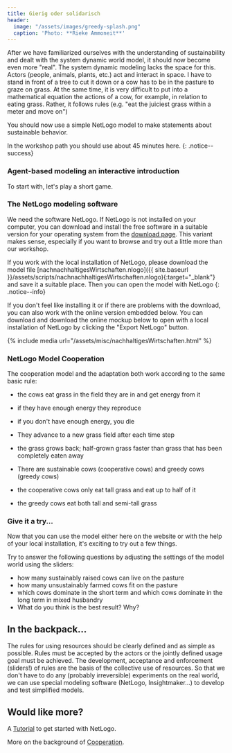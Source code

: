 ```yaml
---
title: Gierig oder solidarisch
header:
  image: "/assets/images/greedy-splash.png"
  caption: 'Photo: **Rieke Ammoneit**'
---
```



After we have familiarized ourselves with the understanding of sustainability and dealt with the system dynamic world model, it should now become even more "real". The system dynamic modeling lacks the space for this. Actors (people, animals, plants, etc.) act and interact in space. I have to stand in front of a tree to cut it down or a cow has to be in the pasture to graze on grass.
At the same time, it is very difficult to put into a mathematical equation the actions of a cow, for example, in relation to eating grass. Rather, it follows rules (e.g. "eat the juiciest grass within a meter and move on")

You should now use a simple NetLogo model to make statements about sustainable behavior.

In the workshop path you should use about 45 minutes here.
{: .notice--success}

<!--more-->

### Agent-based modeling an interactive introduction
To start with, let's play a short game.

### The NetLogo modeling software
We need the software NetLogo. If NetLogo is not installed on your computer, you can download and install the free software in a suitable version for your operating system from the [download page](https://ccl.northwestern.edu/netlogo/6.2.0/). This variant makes sense, especially if you want to browse and try out a little more than our workshop.

If you work with the local installation of NetLogo, please download the model file [nachnachhaltigesWirtschaften.nlogo]({{ site.baseurl }}/assets/scripts/nachnachhaltigesWirtschaften.nlogo){:target="_blank"} and save it a suitable place. Then you can open the model with NetLogo
{: .notice--info}


If you don't feel like installing it or if there are problems with the download, you can also work with the online version embedded below. You can download and download the online mockup below to open with a local installation of NetLogo by clicking the "Export NetLogo" button.

{% include media url="/assets/misc/nachhaltigesWirtschaften.html" %}

### NetLogo Model Cooperation
The cooperation model and the adaptation both work according to the same basic rule:

* the cows eat grass in the field they are in and get energy from it
* if they have enough energy they reproduce
* if you don't have enough energy, you die
* They advance to a new grass field after each time step
* the grass grows back; half-grown grass faster than grass that has been completely eaten away

* There are sustainable cows (cooperative cows) and greedy cows (greedy cows)
* the cooperative cows only eat tall grass and eat up to half of it
* the greedy cows eat both tall and semi-tall grass

### Give it a try...
Now that you can use the model either here on the website or with the help of your local installation, it's exciting to try out a few things.

Try to answer the following questions by adjusting the settings of the model world using the sliders:

* how many sustainably raised cows can live on the pasture
* how many unsustainably farmed cows fit on the pasture
* which cows dominate in the short term and which cows dominate in the long term in mixed husbandry
* What do you think is the best result? Why?


## In the backpack...

The rules for using resources should be clearly defined and as simple as possible.
Rules must be accepted by the actors or the jointly defined usage goal must be achieved.
The development, acceptance and enforcement (sliders!) of rules are the basis of the collective use of resources.
So that we don't have to do any (probably irreversible) experiments on the real world, we can use special modeling software (NetLogo, Insightmaker...) to develop and test simplified models.

## Would like more?
A [Tutorial](https://ccl.northwestern.edu/netlogo/docs/tutorial1.html) to get started with NetLogo.

More on the background of [Cooperation](http://ccl.northwestern.edu/rp/each/index.shtml).